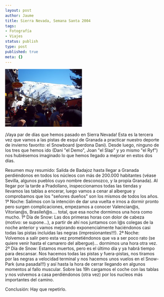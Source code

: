 ```yaml
---
layout: post
author: Jaume
title: Sierra Nevada, Semana Santa 2004
tags:
- Fotografía
- Viajes
status: publish
type: post
published: true
meta: {}
---
```

<img src="../images_posts/sn2004.jpg" alt="Sierra Nevada, Semana Santa 2004" class="alignleft"/>

¡Vaya par de días que hemos pasado en Sierra Nevada! Esta es la tercera vez que vamos a las pistas de esquí de Granada a practicar nuestro deporte de invierno favorito: el Snowboard (perdona Dani). Desde luego, ninguno de los tres que hemos ido (Dani "el Demo", Joan "el Slap" y yo mismo "el Ryf") nos hubiésemos imaginado lo que hemos llegado a mejorar en estos dos días.

Resumen muy resumido: Salida de Badajoz hasta llegar a Granada perdiéndonos en todos los núcleos con más de 200.000 habitantes (véase Sevilla, algunos pueblos cuyo nombre desconozco, y la propia Granada). Al llegar por la tarde a Pradollano, inspeccionamos todas las tiendas y llevamos las tablas a encerar, luego vamos a cenar al albergue y comprobamos que los "señores dueños" son los mismos de todos los años.
1ª Noche: Salimos con la intención de dar una vuelta e irnos a dormir pronto pero surgen complicaciones, empezamos a conocer Valencian@s, Vitorian@s, Brasileñ@s.... total, que esa noche dormimos una hora como mucho.
1º Día de Snow: Las dos primeras horas con dolor de cabeza (motivo: se supone...), a partir de ahí nos juntamos con l@s colegas de la noche anterior y vamos mejorando exponencialmente haciéndonos casi todas las pistas incluidas las negras (impresionantes!!!).
2ª Noche: Volvemos a salir pero esta vez prometiéndonos que va a ser poco rato (se quiere venir hasta el camarero del albergue)... dormimos una hora otra vez.
2º Día de Snow: Estamos muertos, pero es el último día y ya habrá tiempo para descansar. Nos hacemos todas las pistas y fuera-pistas, nos tiramos por las negras a velocidad terminal y nos hacemos unos vuelos en el Snow-Park (una pasada!!!) y así hasta la hora de cerrar llegando en algunos momentos al fallo muscular. Sobre las 19h cargamos el coche con las tablas y nos volvemos a casa perdiéndonos (otra vez) por los nucleos más importantes del camino.

Conclusión: Hay que repetirlo.
